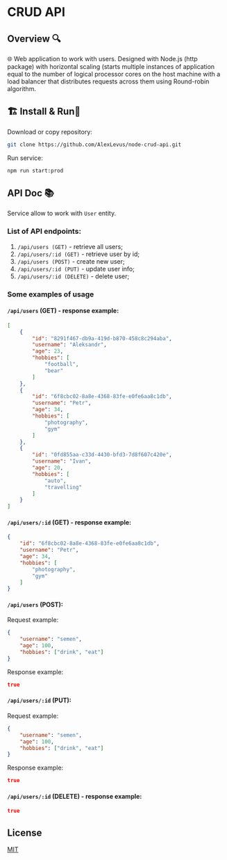 # CRUD API

## Overview 🔍
🌐 Web application to work with users. Designed with Node.js (http package) with horizontal scaling
(starts multiple instances of application equal to the number of logical processor cores on the host machine with a load balancer that distributes requests across them using Round-robin algorithm.

## 🏗️ Install & Run🏃

Download or copy repository:

```bash
git clone https://github.com/AlexLevus/node-crud-api.git
```

Run service:
```bash
npm run start:prod
```

## API Doc 📚

Service allow to work with ``User`` entity.

### List of API endpoints:

1. `/api/users (GET)` - retrieve all users;
2. `/api/users/:id (GET)` - retrieve user by id;
3. `/api/users (POST)` - create new user;
4. `/api/users/:id (PUT)` - update user info;
5. `/api/users/:id (DELETE)` - delete user;

### Some examples of usage

#### `/api/users` (GET) - response example:
```json
[
    {
        "id": "8291f467-db9a-419d-b870-458c8c294aba",
        "username": "Aleksandr",
        "age": 23,
        "hobbies": [
            "football",
            "bear"
        ]
    },
    {
        "id": "6f8cbc02-8a8e-4368-83fe-e0fe6aa8c1db",
        "username": "Petr",
        "age": 34,
        "hobbies": [
            "photography",
            "gym"
        ]
    },
    {
        "id": "0fd855aa-c33d-4430-bfd3-7d8f607c420e",
        "username": "Ivan",
        "age": 20,
        "hobbies": [
            "auto",
            "travelling"
        ]
    }
]
```

#### `/api/users/:id` (GET) - response example:
```json
{
    "id": "6f8cbc02-8a8e-4368-83fe-e0fe6aa8c1db",
    "username": "Petr",
    "age": 34,
    "hobbies": [
        "photography",
        "gym"
    ]
}
```

#### `/api/users` (POST):
Request example:
```json
{
    "username": "semen",
    "age": 100,
    "hobbies": ["drink", "eat"]
}
```

Response example:
```json
true
```

#### `/api/users/:id` (PUT):
Request example:
```json
{
    "username": "semen",
    "age": 100,
    "hobbies": ["drink", "eat"]
}
```

Response example:
```json
true
```

#### `/api/users/:id` (DELETE) - response example:
```json
true
```

## License

[MIT](https://choosealicense.com/licenses/mit/)